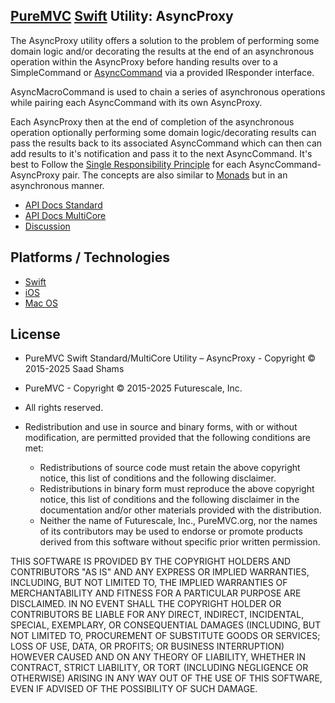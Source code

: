 ## [PureMVC](http://puremvc.github.com/) [Swift](https://github.com/sshams/puremvc-swift-multicore-framework/wiki) Utility: AsyncProxy

The AsyncProxy utility offers a solution to the problem of performing some domain logic and/or decorating the results at the end of an asynchronous operation within the AsyncProxy before handing results over to a SimpleCommand or [AsyncCommand](https://github.com/PureMVC/puremvc-swift-util-asynccommand/wiki) via a provided IResponder interface.

AsyncMacroCommand is used to chain a series of asynchronous operations while pairing each AsyncCommand with its own AsyncProxy.

Each AsyncProxy then at the end of completion of the asynchronous operation optionally performing some domain logic/decorating results can pass the results back to its associated AsyncCommand which can then can add results to it's notification and pass it to the next AsyncCommand. It's best to Follow the [Single Responsibility Principle](http://en.wikipedia.org/wiki/Single_responsibility_principle) for each AsyncCommand-AsyncProxy pair. The concepts are also similar to [Monads](http://en.wikipedia.org/wiki/Monad_(functional_programming)) but in an asynchronous manner.

* [API Docs Standard]()
* [API Docs MultiCore]()
* [Discussion](http://forums.puremvc.org/index.php?topic=2118.0)

## Platforms / Technologies
* [Swift](http://en.wikipedia.org/wiki/Swift_(programming_language))
* [iOS](http://en.wikipedia.org/wiki/IOS)
* [Mac OS](http://en.wikipedia.org/wiki/Mac_OS)

## License
* PureMVC Swift Standard/MultiCore Utility – AsyncProxy - Copyright © 2015-2025 Saad Shams
* PureMVC - Copyright © 2015-2025 Futurescale, Inc.
* All rights reserved.

* Redistribution and use in source and binary forms, with or without modification, are permitted provided that the following conditions are met:

  * Redistributions of source code must retain the above copyright notice, this list of conditions and the following disclaimer.
  * Redistributions in binary form must reproduce the above copyright notice, this list of conditions and the following disclaimer in the documentation and/or other materials provided with the distribution.
  * Neither the name of Futurescale, Inc., PureMVC.org, nor the names of its contributors may be used to endorse or promote products derived from this software without specific prior written permission.

THIS SOFTWARE IS PROVIDED BY THE COPYRIGHT HOLDERS AND CONTRIBUTORS "AS IS" AND ANY EXPRESS OR IMPLIED WARRANTIES, INCLUDING, BUT NOT LIMITED TO, THE IMPLIED WARRANTIES OF MERCHANTABILITY AND FITNESS FOR A PARTICULAR PURPOSE ARE DISCLAIMED. IN NO EVENT SHALL THE COPYRIGHT HOLDER OR CONTRIBUTORS BE LIABLE FOR ANY DIRECT, INDIRECT, INCIDENTAL, SPECIAL, EXEMPLARY, OR CONSEQUENTIAL DAMAGES (INCLUDING, BUT NOT LIMITED TO, PROCUREMENT OF SUBSTITUTE GOODS OR SERVICES; LOSS OF USE, DATA, OR PROFITS; OR BUSINESS INTERRUPTION) HOWEVER CAUSED AND ON ANY THEORY OF LIABILITY, WHETHER IN CONTRACT, STRICT LIABILITY, OR TORT (INCLUDING NEGLIGENCE OR OTHERWISE) ARISING IN ANY WAY OUT OF THE USE OF THIS SOFTWARE, EVEN IF ADVISED OF THE POSSIBILITY OF SUCH DAMAGE.
